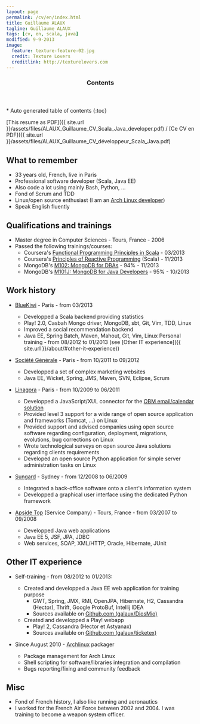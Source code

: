 ```yaml
---
layout: page
permalink: /cv/en/index.html
title: Guillaume ALAUX
tagline: Guillaume ALAUX
tags: [cv, en, scala, java]
modified: 9-9-2013
image:
  feature: texture-feature-02.jpg
  credit: Texture Lovers
  creditlink: http://texturelovers.com
---
```


<section id="table-of-contents" class="toc">
  <header>
    <h3 >Contents</h3>
  </header>
<div id="drawer" markdown="1">
*  Auto generated table of contents
{:toc}
</div>
</section><!-- /#table-of-contents -->

[This resume as PDF]({{ site.url }}/assets/files/ALAUX_Guillaume_CV_Scala_Java_developer.pdf) / [Ce CV en PDF]({{ site.url }}/assets/files/ALAUX_Guillaume_CV_développeur_Scala_Java.pdf)

## What to remember
- 33 years old, French, live in Paris
- Professional software developer (Scala, Java EE)
- Also code a lot using mainly Bash, Python, …
- Fond of Scrum and TDD
- Linux/open source enthusiast (I am an [Arch Linux developer](https://www.archlinux.org/developers/#guillaume))
- Speak English fluently

## Qualifications and trainings
- Master degree in Computer Sciences - Tours, France - 2006
- Passed the following trainings/courses:
  - Coursera's [Functional Programming Principles in Scala](https://www.coursera.org/course/progfun) - 03/2013
  - Coursera's [Principles of Reactive Programming](https://www.coursera.org/course/reactive) (Scala) - 11/2013
  - MongoDB's [M102: MongoDB for DBAs](https://education.mongodb.com/courses/10gen/M102/2014_February/about) - 94% - 11/2013
  - MongoDB's [M101J: MongoDB for Java Developers](https://education.mongodb.com/courses/10gen/M101J/2014_January/about) - 95% - 10/2013

## Work history

- [BlueKiwi](http://www.bluekiwi-software.com/fr/) - Paris - from 03/2013
  - Developped a Scala backend providing statistics
  - Play! 2.0, Casbah Mongo driver, MongoDB, sbt, Git, Vim, TDD, Linux
  - Improved a social recommendation backend
  - Java EE, Spring Batch, Maven, Mahout, Git, Vim, Linux
Personal training - from 08/2012 to 01/2013 (see [Other IT experience]({{ site.url }}/about/#other-it-experience))

- [Société Générale](http://societegenerale.fr/) - Paris - from 10/2011 to 09/2012
  - Developped a set of complex marketing websites
  - Java EE, Wicket, Spring, JMS, Maven, SVN, Eclipse, Scrum

- [Linagora](http://www.linagora.com/) - Paris - from 10/2009 to 06/2011
  - Developped a JavaScript/XUL connector for the [OBM email/calendar solution](http://obm.org/)
  - Provided level 3 support for a wide range of open source application and frameworks (Tomcat, …) on Linux
  - Provided support and advised companies using open source software regarding configuration, deployment, migrations, evolutions, bug corrections on Linux
  - Wrote technological surveys on open source Java solutions regarding clients requirements
  - Developed an open source Python application for simple server administration tasks on Linux

- [Sungard](http://www.sungard.com/) - Sydney - from 12/2008 to 06/2009
  - Integrated a back-office software onto a client's information system
  - Developped a graphical user interface using the dedicated Python framework

- [Apside Top](http://www.apside.fr) (Service Company) - Tours, France - from 03/2007 to 09/2008
  - Developped Java web applications
  - Java EE 5, JSF, JPA, JDBC
  - Web services, SOAP, XML/HTTP, Oracle, Hibernate, JUnit

## Other IT experience
- Self-training - from 08/2012 to 01/2013:
  - Created and developped a Java EE web application for training purpose
    - GWT, Spring, JMX, RMI, OpenJPA, Hibernate, H2, Cassandra (Hector), Thrift, Google ProtoBuf, Intellij IDEA
    - Sources available on [Github.com (galaux/DiosMio)](https://github.com/galaux/diosmio)
  - Created and developped a Play! webapp
    - Play! 2, Cassandra (Hector et Astyanax)
    - Sources available on [Github.com (galaux/ticketex)](https://github.com/galaux/ticketex)

- Since August 2010 - [Archlinux](http://www.archlinux.org/) packager
  - Package management for Arch Linux
  - Shell scripting for software/libraries integration and compilation
  - Bugs reporting/fixing and community feedback

## Misc
- Fond of French history, I also like running and aeronautics
- I worked for the French Air Force between 2002 and 2004. I was training to become a weapon system officer.
